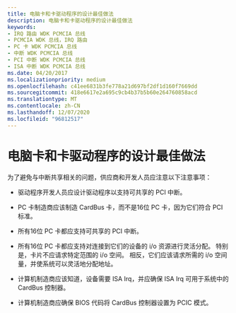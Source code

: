 ```yaml
---
title: 电脑卡和卡驱动程序的设计最佳做法
description: 电脑卡和卡驱动程序的设计最佳做法
keywords:
- IRQ 路由 WDK PCMCIA 总线
- PCMCIA WDK 总线，IRQ 路由
- PC 卡 WDK PCMCIA 总线
- 中断 WDK PCMCIA 总线
- PCI 中断 WDK PCMCIA 总线
- ISA 中断 WDK PCMCIA 总线
ms.date: 04/20/2017
ms.localizationpriority: medium
ms.openlocfilehash: c41ee6831b3fe778a21d697bf2df1d160f7669dd
ms.sourcegitcommit: 418e6617e2a695c9cb4b37b5b60e264760858acd
ms.translationtype: MT
ms.contentlocale: zh-CN
ms.lasthandoff: 12/07/2020
ms.locfileid: "96812517"
---
```

# <a name="best-practices-for-the-design-of-pc-cards-and-card-drivers"></a>电脑卡和卡驱动程序的设计最佳做法





为了避免与中断共享相关的问题，供应商和开发人员应注意以下注意事项：

-   驱动程序开发人员应设计驱动程序以支持可共享的 PCI 中断。

-   PC 卡制造商应该制造 CardBus 卡，而不是16位 PC 卡，因为它们符合 PCI 标准。

-   所有16位 PC 卡都应支持可共享的 PCI 中断。

-   所有16位 PC 卡都应支持对连接到它们的设备的 i/o 资源进行灵活分配。 特别是，卡片不应请求特定范围的 i/o 空间。 相反，它们应该请求所需的 i/o 空间量，并使系统可以灵活地分配地址。

-   计算机制造商应该知道，设备需要 ISA Irq，并应确保 ISA Irq 可用于系统中的 CardBus 控制器。

-   计算机制造商应确保 BIOS 代码将 CardBus 控制器设置为 PCIC 模式。

 

 





